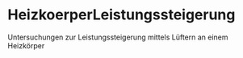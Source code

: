 # HeizkoerperLeistungssteigerung
Untersuchungen zur Leistungssteigerung mittels Lüftern an einem Heizkörper
